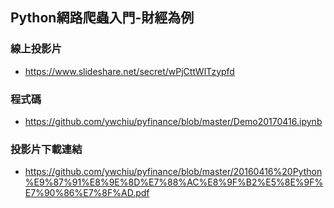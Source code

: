 ## Python網路爬蟲入門-財經為例

### 線上投影片
- https://www.slideshare.net/secret/wPjCttWlTzypfd

### 程式碼
- https://github.com/ywchiu/pyfinance/blob/master/Demo20170416.ipynb

### 投影片下載連結
- https://github.com/ywchiu/pyfinance/blob/master/20160416%20Python%E9%87%91%E8%9E%8D%E7%88%AC%E8%9F%B2%E5%8E%9F%E7%90%86%E7%8F%AD.pdf